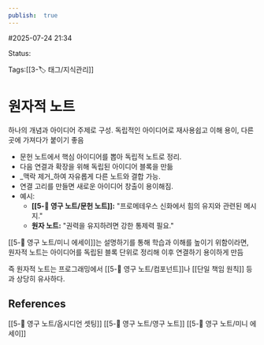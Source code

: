 ```yaml
---
publish:  true
---
```

#2025-07-24 21:34

Status: 

Tags:[[3-🏷️ 태그/지식관리]]

# 원자적 노트
하나의 개념과 아이디어 주제로 구성.
독립적인 아이디어로 재사용쉽고 이해 용이, 다른 곳에 가져다가 붙이기 좋음

- 문헌 노트에서 핵심 아이디어를 뽑아 독립적 노트로 정리.
-  다음 연결과 확장을 위해 독립된 아이디어 블록을 만듦
- _맥락 제거_하여 자유롭게 다른 노트와 결합 가능.
- 연결 고리를 만들면 새로운 아이디어 창출이 용이해짐.
- 예시:
    - **[[5-💎 영구 노트/문헌 노트]]:** "프로메테우스 신화에서 힘의 유지와 관련된 메시지."
    - **원자 노트:** "권력을 유지하려면 강한 통제력 필요."


[[5-💎 영구 노트/미니 에세이]]는 설명하기를 통해 학습과 이해를 높이기 위함이라면,
원자적 노트는 아이디어를 독립된 블록 단위로 정리해 이후 연결하기 용이하게 만듬

즉 원자적 노트는
프로그래밍에서 [[5-💎 영구 노트/컴포넌트]]나 [[단일 책임 원칙]] 등과 상당히 유사하다.



## References
 [[5-💎 영구 노트/옵시디언 셋팅]]
 [[5-💎 영구 노트/영구 노트]]
 [[5-💎 영구 노트/미니 에세이]]